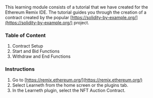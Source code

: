 This learning module consists of a tutorial that we have created for the Ethereum Remix IDE. The tutorial guides you through the creation of a contract created by the popular [https://solidity-by-example.org/](https://solidity-by-example.org/) project.

### Table of Content
1. Contract Setup
2. Start and Bid Functions
3. Withdraw and End Functions

### Instructions
1. Go to [https://remix.ethereum.org/](https://remix.ethereum.org/)
2. Select Learneth from the home screen or the plugins tab.
3. In the Learneth plugin, select the NFT Auction Contract.
